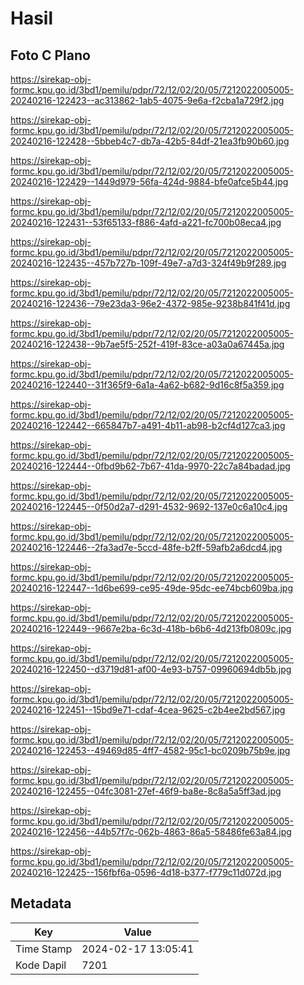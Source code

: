 # Hasil

## Foto C Plano

https://sirekap-obj-formc.kpu.go.id/3bd1/pemilu/pdpr/72/12/02/20/05/7212022005005-20240216-122423--ac313862-1ab5-4075-9e6a-f2cba1a729f2.jpg

https://sirekap-obj-formc.kpu.go.id/3bd1/pemilu/pdpr/72/12/02/20/05/7212022005005-20240216-122428--5bbeb4c7-db7a-42b5-84df-21ea3fb90b60.jpg

https://sirekap-obj-formc.kpu.go.id/3bd1/pemilu/pdpr/72/12/02/20/05/7212022005005-20240216-122429--1449d979-56fa-424d-9884-bfe0afce5b44.jpg

https://sirekap-obj-formc.kpu.go.id/3bd1/pemilu/pdpr/72/12/02/20/05/7212022005005-20240216-122431--53f65133-f886-4afd-a221-fc700b08eca4.jpg

https://sirekap-obj-formc.kpu.go.id/3bd1/pemilu/pdpr/72/12/02/20/05/7212022005005-20240216-122435--457b727b-109f-49e7-a7d3-324f49b9f289.jpg

https://sirekap-obj-formc.kpu.go.id/3bd1/pemilu/pdpr/72/12/02/20/05/7212022005005-20240216-122436--79e23da3-96e2-4372-985e-9238b841f41d.jpg

https://sirekap-obj-formc.kpu.go.id/3bd1/pemilu/pdpr/72/12/02/20/05/7212022005005-20240216-122438--9b7ae5f5-252f-419f-83ce-a03a0a67445a.jpg

https://sirekap-obj-formc.kpu.go.id/3bd1/pemilu/pdpr/72/12/02/20/05/7212022005005-20240216-122440--31f365f9-6a1a-4a62-b682-9d16c8f5a359.jpg

https://sirekap-obj-formc.kpu.go.id/3bd1/pemilu/pdpr/72/12/02/20/05/7212022005005-20240216-122442--665847b7-a491-4b11-ab98-b2cf4d127ca3.jpg

https://sirekap-obj-formc.kpu.go.id/3bd1/pemilu/pdpr/72/12/02/20/05/7212022005005-20240216-122444--0fbd9b62-7b67-41da-9970-22c7a84badad.jpg

https://sirekap-obj-formc.kpu.go.id/3bd1/pemilu/pdpr/72/12/02/20/05/7212022005005-20240216-122445--0f50d2a7-d291-4532-9692-137e0c6a10c4.jpg

https://sirekap-obj-formc.kpu.go.id/3bd1/pemilu/pdpr/72/12/02/20/05/7212022005005-20240216-122446--2fa3ad7e-5ccd-48fe-b2ff-59afb2a6dcd4.jpg

https://sirekap-obj-formc.kpu.go.id/3bd1/pemilu/pdpr/72/12/02/20/05/7212022005005-20240216-122447--1d6be699-ce95-49de-95dc-ee74bcb609ba.jpg

https://sirekap-obj-formc.kpu.go.id/3bd1/pemilu/pdpr/72/12/02/20/05/7212022005005-20240216-122449--9667e2ba-6c3d-418b-b6b6-4d213fb0809c.jpg

https://sirekap-obj-formc.kpu.go.id/3bd1/pemilu/pdpr/72/12/02/20/05/7212022005005-20240216-122450--d3719d81-af00-4e93-b757-09960694db5b.jpg

https://sirekap-obj-formc.kpu.go.id/3bd1/pemilu/pdpr/72/12/02/20/05/7212022005005-20240216-122451--15bd9e71-cdaf-4cea-9625-c2b4ee2bd567.jpg

https://sirekap-obj-formc.kpu.go.id/3bd1/pemilu/pdpr/72/12/02/20/05/7212022005005-20240216-122453--49469d85-4ff7-4582-95c1-bc0209b75b9e.jpg

https://sirekap-obj-formc.kpu.go.id/3bd1/pemilu/pdpr/72/12/02/20/05/7212022005005-20240216-122455--04fc3081-27ef-46f9-ba8e-8c8a5a5ff3ad.jpg

https://sirekap-obj-formc.kpu.go.id/3bd1/pemilu/pdpr/72/12/02/20/05/7212022005005-20240216-122456--44b57f7c-062b-4863-86a5-58486fe63a84.jpg

https://sirekap-obj-formc.kpu.go.id/3bd1/pemilu/pdpr/72/12/02/20/05/7212022005005-20240216-122425--156fbf6a-0596-4d18-b377-f779c11d072d.jpg


## Metadata

| Key        | Value               |
| ---------- | ------------------- |
| Time Stamp | 2024-02-17 13:05:41 |
| Kode Dapil | 7201                |



